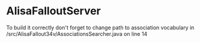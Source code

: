 # AlisaFalloutServer
To build it correctly don't forget to change path to association vocabulary in /src/AlisaFallout34v/AssociationsSearcher.java on line 14
